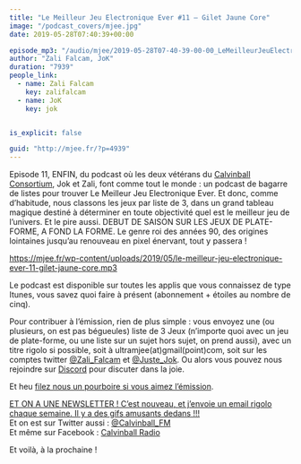```yaml
---
title: "Le Meilleur Jeu Electronique Ever #11 – Gilet Jaune Core"
image: "/podcast_covers/mjee.jpg"
date: 2019-05-28T07:40:39+00:00

episode_mp3: "/audio/mjee/2019-05-28T07-40-39-00-00_LeMeilleurJeuElectroniqueEver11GiletJauneCore.mp3"
author: "Zali Falcam, JoK"
duration: "7939"
people_link: 
  - name: Zali Falcam
    key: zalifalcam
  - name: JoK
    key: jok


is_explicit: false

guid: "http://mjee.fr/?p=4939"
---
```


<PodcastHeader/>

<!-- ECRIRE LA DESCRIPTION DE L'EPISODE SOUS CETTE LIGNE -->
<p>Episode 11, ENFIN, du podcast où les deux vétérans du <a href="https://calvinballradio.wordpress.com/" rel="nofollow">Calvinball Consortium</a>, Jok et Zali, font comme tout le monde : un podcast de bagarre de listes pour trouver&nbsp;Le Meilleur Jeu Electronique Ever. Et donc, comme d’habitude, nous classons les jeux par liste de 3, dans un grand tableau magique destiné à déterminer en toute objectivité quel est le meilleur jeu de l’univers. Et le pire aussi.&nbsp;DEBUT DE SAISON SUR LES JEUX DE PLATE-FORME, A FOND LA FORME. Le genre roi des années 90, des origines lointaines jusqu’au renouveau en pixel énervant, tout y passera !</p>
<p><a href="https://mjee.fr/wp-content/uploads/2019/05/le-meilleur-jeu-electronique-ever-11-gilet-jaune-core.mp3" rel="nofollow">https://mjee.fr/wp-content/uploads/2019/05/le-meilleur-jeu-electronique-ever-11-gilet-jaune-core.mp3</a></p>
<p>Le podcast est disponible sur toutes les applis que vous connaissez de type Itunes, vous savez quoi faire à présent (abonnement + étoiles au nombre de cinq).</p>
<p>Pour contribuer à l’émission, rien de plus simple : vous envoyez une (ou plusieurs, on est pas bégueules) liste de&nbsp;3 Jeux&nbsp;(n’importe quoi avec&nbsp;un jeu de plate-forme, ou une liste sur un sujet hors sujet, on prend aussi), avec un titre rigolo si possible, soit à&nbsp;ultramjee(at)gmail(point)com, soit sur les comptes twitter&nbsp;<a href="https://twitter.com/Zali_Falcam" rel="nofollow">@Zali_Falcam</a>&nbsp;et&nbsp;<a href="https://twitter.com/Juste_JoK" rel="nofollow">@Juste_Jok</a>.&nbsp;Ou alors vous pouvez nous rejoindre sur&nbsp;<a href="https://discord.gg/4RnA9v7" rel="nofollow">Discord</a>&nbsp;pour discuter dans la joie.</p>
<p>Et heu <a href="https://fr.tipeee.com/calvinball" rel="nofollow">filez nous un pourboire si vous aimez l’émission</a>.</p>
<p><a href="https://twitter.us7.list-manage.com/subscribe?u=da574416b45d27907fa2cb271&amp;id=47a77c6791" rel="nofollow">ET ON A UNE NEWSLETTER ! C’est nouveau, et j’envoie un email rigolo chaque semaine. Il y a des gifs amusants dedans !!!</a><br>
Et on est sur Twitter aussi :&nbsp;<a href="https://twitter.com/Calvinball_FM?lang=fr" rel="nofollow">@Calvinball_FM</a><br>
Et même sur Facebook : <a href="https://www.facebook.com/CalvinballRadio" rel="nofollow">Calvinball Radio</a></p>
<p>Et voilà, à la prochaine !</p>


